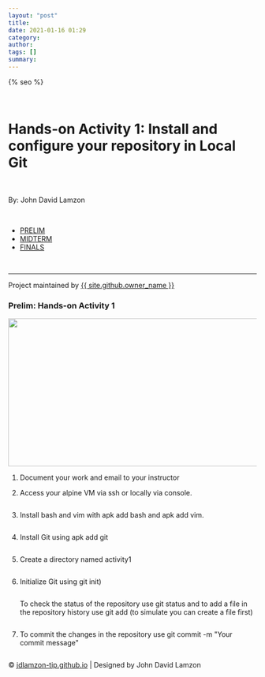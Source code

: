 ```yaml
---
layout: "post"
title: 
date: 2021-01-16 01:29
category: 
author: 
tags: []
summary: 
---
```


<!doctype html>
<html lang="{{ site.lang | default: "en-US" }}">
  <head>
    <meta charset="utf-8">
    <meta http-equiv="X-UA-Compatible" content="IE=edge">

{% seo %}
    <link rel="stylesheet" href="{{ '/assets/css/style.css?v=' | append: site.github.build_revision | relative_url }}">
    <script src="https://code.jquery.com/jquery-1.12.4.min.js" integrity="sha256-ZosEbRLbNQzLpnKIkEdrPv7lOy9C27hHQ+Xp8a4MxAQ=" crossorigin="anonymous"></script>
    <script src="{{ '/assets/js/respond.js' | relative_url }}"></script>
    <!--[if lt IE 9]>
      <script src="//html5shiv.googlecode.com/svn/trunk/html5.js"></script>
    <![endif]-->
    <!--[if lt IE 8]>
    <link rel="stylesheet" href="{{ '/assets/css/ie.css' | relative_url }}">
    <![endif]-->
    <link rel="stylesheet" href="assets/css/main.css" />
    <noscript><link rel="stylesheet" href="assets/css/noscript.css" /></noscript>
    <link rel="stylesheet" type="text/css" href="assets/css/style.css" />


 </head>
 <body>
    <div class="wrapper">
        <div id="title">
          <br>
          <h1>Hands-on Activity 1: Install and configure your repository in Local Git</h1>
          <br>
          <p>By: John David Lamzon</p>
          <br>
          <nav id="nav">
						<ul class="links">
							<li class="active"><a href="index.html">PRELIM</a></li>
							<li><a href="generic.html">MIDTERM</a></li>
							<li><a href="elements.html">FINALS</a></li>
					  </ul>
          </nav>
        </div>
          <br>
          <hr>
          <span class="credits left">Project maintained by <a href="{{ site.github.owner_url }}">{{ site.github.owner_name }}</a></span>
            <section class="posts"> 
                <article>
                    <h1 class="post-title p-name" itemprop="name headline">Prelim: Hands-on Activity 1</h1>
                    <a href="elements.html" class="image fit"><img src="assets/images/HA1.jpg" alt="" width="700" height="300"></a>
                    <br>
                    <ol>
                    <li>
                    <p>Document your work and email to your instructor</p>
                    </li>
                    <li>
                    <p>Access your alpine VM via ssh or locally via console.</p>
                    <img src="assets/images/1.png" alt="" />
                    </li>
                    <li>
                    <p>Install bash and vim with apk add bash and apk add vim.</p>
                    <img src="assets/images/2.png" alt="" />
                    </li>
                    <li>
                    <p>Install Git using apk add git</p>
                    <img src="assets/images/3.png" alt="" />
                    </li>
                    <li>
                    <p>Create a directory named activity1</p>
                    <img src="assets/images/4.png" alt="" />
                    </li>
                    <li>
                    <p>Initialize Git using git init)</p>
                    <img src="assets/images/4.png" alt="" />
                    </li>
                    <p>To check the status of the repository use git status and to add a file in the repository history use git add (to simulate you can create a file first)</p>
                    <img src="assets/images/5.png" alt="" />
                    <li>
                    <p>To commit the changes in the repository use git commit -m "Your commit message"</p>
                    <img src="assets/images/6.png" alt="" />
                    </li>
                    </ol>
                </article>
            </section>
    </div>
 <footer id="footer">
        &copy; <a href="https://github.com/andylamzoned/andylamzoned.github.io">jdlamzon-tip.github.io</a> | Designed by John David Lamzon
        </footer>



